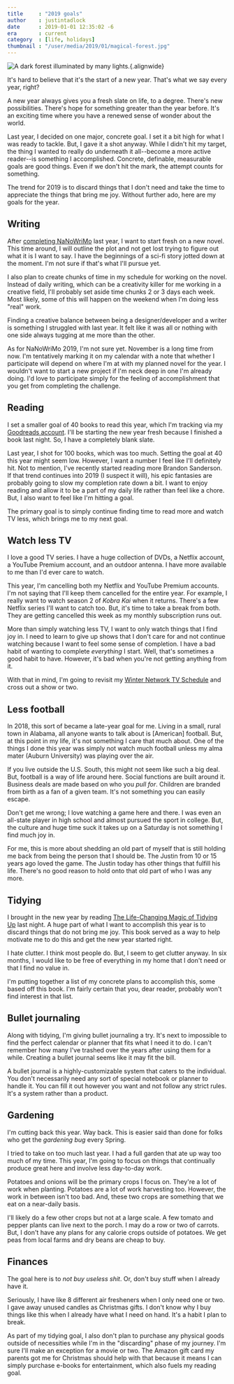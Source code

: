 ```yaml
---
title     : "2019 goals"
author    : justintadlock
date      : 2019-01-01 12:35:02 -6
era       : current
category  : [life, holidays]
thumbnail : "/user/media/2019/01/magical-forest.jpg"
---
```


![A dark forest illuminated by many lights.](http://justintadlock.com/user/media/2019/01/magical-forest.jpg){.alignwide}

It's hard to believe that it's the start of a new year.  That's what we say every year, right?

A new year always gives you a fresh slate on life, to a degree.  There's new possibilities.  There's hope for something greater than the year before.  It's an exciting time where you have a renewed sense of wonder about the world.

Last year, I decided on one major, concrete goal.  I set it a bit high for what I was ready to tackle.  But, I gave it a shot anyway.  While I didn't hit my target, the thing I wanted to really do underneath it all--become a more active reader--is something I accomplished.  Concrete, definable, measurable goals are good things.  Even if we don't hit the mark, the attempt counts for something.

The trend for 2019 is to discard things that I don't need and take the time to appreciate the things that bring me joy.  Without further ado, here are my goals for the year.

## Writing

After [completing NaNoWriMo](http://justintadlock.com/archives/2018/12/01/nanowrimo-2018-and-beyond) last year, I want to start fresh on a new novel.  This time around, I will outline the plot and not get lost trying to figure out what it is I want to say.  I have the beginnings of a sci-fi story jotted down at the moment.  I'm not sure if that's what I'll pursue yet.

I also plan to create chunks of time in my schedule for working on the novel.  Instead of daily writing, which can be a creativity killer for me working in a creative field, I'll probably set aside time chunks 2 or 3 days each week.  Most likely, some of this will happen on the weekend when I'm doing less "real" work.

Finding a creative balance between being a designer/developer and a writer is something I struggled with last year.  It felt like it was all or nothing with one side always tugging at me more than the other.

As for NaNoWriMo 2019, I'm not sure yet.  November is a long time from now.  I'm tentatively marking it on my calendar with a note that whether I participate will depend on where I'm at with my planned novel for the year.  I wouldn't want to start a new project if I'm neck deep in one I'm already doing.  I'd love to participate simply for the feeling of accomplishment that you get from completing the challenge.

## Reading

I set a smaller goal of 40 books to read this year, which I'm tracking via my [Goodreads account](https://www.goodreads.com/author/show/4597162.Justin_Tadlock).  I'll be starting the new year fresh because I finished a book last night.  So, I have a completely blank slate.

Last year, I shot for 100 books, which was too much.  Setting the goal at 40 this year might seem low.  However, I want a number I feel like I'll definitely hit.  Not to mention, I've recently started reading more Brandon Sanderson.  If that trend continues into 2019 (I suspect it will), his epic fantasies are probably going to slow my completion rate down a bit.  I want to enjoy reading and allow it to be a part of my daily life rather than feel like a chore.  But, I also want to feel like I'm hitting a goal.

The primary goal is to simply continue finding time to read more and watch TV less, which brings me to my next goal.

## Watch less TV

I love a good TV series.  I have a huge collection of DVDs, a Netflix account, a YouTube Premium account, and an outdoor antenna.  I have more available to me than I'd ever care to watch.

This year, I'm cancelling both my Netflix and YouTube Premium accounts.  I'm not saying that I'll keep them cancelled for the entire year.  For example, I really want to watch season 2 of _Kobra Kai_ when it returns.  There's a few Netflix series I'll want to catch too.  But, it's time to take a break from both.  They are getting cancelled this week as my monthly subscription runs out.

More than simply watching less TV, I want to only watch things that I find joy in.  I need to learn to give up shows that I don't care for and not continue watching because I want to feel some sense of completion.  I have a bad habit of wanting to complete _everything_ I start.  Well, that's sometimes a good habit to have.  However, it's bad when you're not getting anything from it.

With that in mind, I'm going to revisit my [Winter Network TV Schedule](http://justintadlock.com/archives/2018/12/17/winter-2018-2019-network-tv-schedule) and cross out a show or two.

## Less football

In 2018, this sort of became a late-year goal for me.  Living in a small, rural town in Alabama, all anyone wants to talk about is [American] football.  But, at this point in my life, it's not something I care that much about.  One of the things I done this year was simply not watch much football unless my alma mater (Auburn University) was playing over the air.

If you live outside the U.S. South, this might not seem like such a big deal.  But, football is a way of life around here.  Social functions are built around it.  Business deals are made based on who you _pull for_.  Children are branded from birth as a fan of a given team.  It's not something you can easily escape.

Don't get me wrong; I love watching a game here and there.  I was even an all-state player in high school and almost pursued the sport in college.  But, the culture and huge time suck it takes up on a Saturday is not something I find much joy in.

For me, this is more about shedding an old part of myself that is still holding me back from being the person that I should be.  The Justin from 10 or 15 years ago loved the game.  The Justin today has other things that fulfill his life.  There's no good reason to hold onto that old part of who I was any more.

## Tidying

I brought in the new year by reading [The Life-Changing Magic of Tidying Up](https://www.amazon.com/Life-Changing-Magic-Tidying-Decluttering-Organizing-ebook/dp/B00KK0PICK/?tag=justtadl-20) last night.  A huge part of what I want to accomplish this year is to discard things that do not bring me joy.  This book served as a way to help motivate me to do this and get the new year started right.

I hate clutter.  I think most people do.  But, I seem to get clutter anyway.  In six months, I would like to be free of everything in my home that I don't need or that I find no value in.

I'm putting together a list of my concrete plans to accomplish this, some based off this book.  I'm fairly certain that you, dear reader, probably won't find interest in that list.

## Bullet journaling

Along with tidying, I'm giving bullet journaling a try.  It's next to impossible to find the perfect calendar or planner that fits what I need it to do.  I can't remember how many I've trashed over the years after using them for a while.  Creating a bullet journal seems like it may fit the bill.

A bullet journal is a highly-customizable system that caters to the individual.  You don't necessarily need any sort of special notebook or planner to handle it.  You can fill it out however you want and not follow any strict rules.  It's a system rather than a product.

## Gardening

I'm cutting back this year.  Way back.  This is easier said than done for folks who get the _gardening bug_ every Spring.

I tried to take on too much last year.  I had a full garden that ate up way too much of my time.  This year, I'm going to focus on things that continually produce great here and involve less day-to-day work.

Potatoes and onions will be the primary crops I focus on.  They're a lot of work when planting.  Potatoes are a lot of work harvesting too.  However, the work in between isn't too bad.  And, these two crops are something that we eat on a near-daily basis.

I'll likely do a few other crops but not at a large scale.  A few tomato and pepper plants can live next to the porch.  I may do a row or two of carrots.  But, I don't have any plans for any calorie crops outside of potatoes.  We get peas from local farms and dry beans are cheap to buy.

## Finances

The goal here is to _not buy useless shit_.  Or, don't buy stuff when I already have it.

Seriously, I have like 8 different air fresheners when I only need one or two.  I gave away unused candles as Christmas gifts.  I don't know why I buy things like this when I already have what I need on hand.  It's a habit I plan to break.

As part of my tidying goal, I also don't plan to purchase any physical goods outside of necessities while I'm in the "discarding" phase of my journey.  I'm sure I'll make an exception for a movie or two.  The Amazon gift card my parents got me for Christmas should help with that because it means I can simply purchase e-books for entertainment, which also fuels my reading goal.
